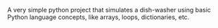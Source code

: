A very simple python project that simulates a dish-washer using basic Python language concepts, like arrays, loops, dictionaries, etc.
